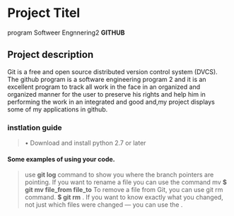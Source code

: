 # Project Titel
program Softweer Engnnering2 **GITHUB**
## Project description
Git is a free and open source distributed version control system (DVCS).
The github program is a software engineering program 2 and it is an excellent program to track all work in the face in an organized and organized manner for the user to preserve his rights and help him in performing the work in an integrated and good and,my project displays some of my applications in github.
### instlation guide
>•	Download and install python 2.7 or later
#### Some examples of using your code.
>use **git log** command to show you where the branch pointers are pointing.
>If you want to rename a file you can use the command mv
**$ git mv file_from file_to**
>To remove a file from Git, you can use git rm command.
**$ git rm** <file name>.
>If you want to know exactly what you changed, not just which files were changed — you can use the <git diff command>.
